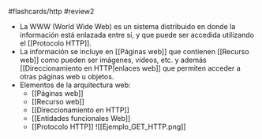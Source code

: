 #flashcards/http
#review2

- La WWW (World Wide Web) es un sistema distribuido en donde la información está enlazada entre sí, y que puede ser accedida utilizando el [[Protocolo HTTP]].
- La información se incluye en [[Páginas web]] que contienen [[Recurso web]] como pueden ser imágenes, vídeos, etc. y además [[Direccionamiento en HTTP|enlaces web]] que permiten acceder a otras páginas web u objetos.
- Elementos de la arquitectura web:
	- [[Páginas web]]
	- [[Recurso web]]
	- [[Direccionamiento en HTTP]]
	- [[Entidades funcionales Web]]
	- [[Protocolo HTTP]]
![[Ejemplo_GET_HTTP.png]]